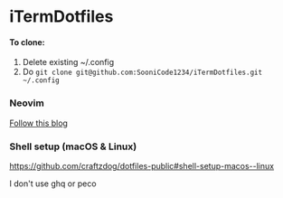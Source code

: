# iTermDotfiles

#### To clone:
1) Delete existing ~/.config
2) Do `git clone git@github.com:SooniCode1234/iTermDotfiles.git ~/.config`

### Neovim
[Follow this blog](https://blog.inkdrop.app/how-to-set-up-neovim-0-5-modern-plugins-lsp-treesitter-etc-542c3d9c9887)

### Shell setup (macOS & Linux)
https://github.com/craftzdog/dotfiles-public#shell-setup-macos--linux

I don't use ghq or peco
